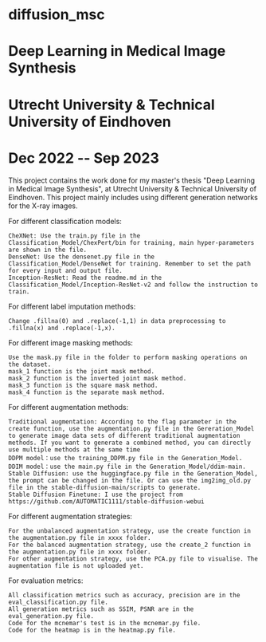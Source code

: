 # diffusion_msc
# Deep Learning in Medical Image Synthesis
# Utrecht University & Technical University of Eindhoven
# Dec 2022 -- Sep 2023
This project contains the work done for my master's thesis "Deep Learning in Medical Image Synthesis", at Utrecht University & Technical University of Eindhoven. This project mainly includes using different generation networks for the X-ray images.

For different classification models:

	CheXNet: Use the train.py file in the Classification_Model/ChexPert/bin for training, main hyper-parameters are shown in the file.
	DenseNet: Use the densenet.py file in the Classification_Model/DenseNet for training. Remember to set the path for every input and output file.
	Inception-ResNet: Read the readme.md in the Classification_Model/Inception-ResNet-v2 and follow the instruction to train.

For different label imputation methods:

	Change .fillna(0) and .replace(-1,1) in data preprocessing to .fillna(x) and .replace(-1,x).

For different image masking methods:

	Use the mask.py file in the folder to perform masking operations on the dataset. 
	mask_1 function is the joint mask method.
	mask_2 function is the inverted joint mask method.
	mask_3 function is the square mask method.
	mask_4 function is the separate mask method.

For different augmentation methods:

	Traditional augmentation: According to the flag parameter in the create function, use the augmentation.py file in the Gereration_Model to generate image data sets of different traditional augmentation methods. If you want to generate a combined method, you can directly use multiple methods at the same time 
	DDPM model：use the training_DDPM.py file in the Generation_Model.
	DDIM model：use the main.py file in the Generation_Model/ddim-main.
	Stable Diffusion: use the huggingface.py file in the Generation_Model, the prompt can be changed in the file. Or can use the img2img_old.py file in the stable-diffusion-main/scripts to generate.
	Stable Diffusion Finetune: I use the project from https://github.com/AUTOMATIC1111/stable-diffusion-webui

For different augmentation strategies:

	For the unbalanced augmentation strategy, use the create function in the augmentation.py file in xxxx folder.
	For the balanced augmentation strategy, use the create_2 function in the augmentation.py file in xxxx folder.
	For other augmentation strategy, use the PCA.py file to visualise. The augmentation file is not uploaded yet.

For evaluation metrics:

	All classification metrics such as accuracy, precision are in the eval_classification.py file.
	All generation metrics such as SSIM, PSNR are in the eval_generation.py file.
	Code for the mcnemar's test is in the mcnemar.py file.
	Code for the heatmap is in the heatmap.py file.
